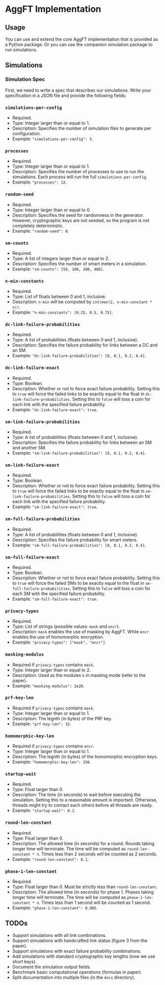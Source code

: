 # AggFT Implementation

## Usage

You can use and extend the core AggFT implementation that is provided as a
Python package. Or you can use the companion simulation package to run
simulations.

## Simulations

### Simulation Spec

First, we need to write a spec that describes our simulations. Write your
specification in a JSON file and provide the following fields:

### `simulations-per-config`

- Required.
- Type: Integer larger than or equal to 1.
- Description: Specifies the number of simulation files to generate per
  configuration.
- Example: `"simulations-per-config": 5`.

### `processes`

- Required.
- Type: Integer larger than or equal to 1.
- Description: Specifies the number of processes to use to run the simulations.
  Each process will run the full `simulations-per-config`.
- Example: `"processes": 12`.

### `random-seed`

- Required.
- Type: Integer larger than or equal to 0.
- Description: Specifies the seed for randomness in the generator. However,
  cryptographic keys are not seeded, so the program is not completely
  deterministic.
- Example: `"random-seed": 0`.

### `sm-counts`

- Required.
- Type: A list of integers larger than or equal to 2.
- Description: Specifies the number of smart meters in a simulation.
- Example: `"sm-counts": [50, 100, 200, 400]`.

### `n-min-constants`

- Required.
- Type: List of floats between 0 and 1, inclusive.
- Description: `n-min` will be computed by `int(max(2, n-min-constant * n))`.
- Example: `"n-min-constants": [0.25, 0.5, 0.75]`.

### `dc-link-failure-probabilities`

- Required.
- Type: A list of probabilities (floats between 0 and 1, inclusive).
- Description: Specifies the failure probability for links between a DC and an
  SM.
- Example: `"dc-link-failure-probabilities": [0, 0.1, 0.2, 0.4]`.

### `dc-link-failure-exact`

- Required.
- Type: Boolean.
- Description: Whether or not to force exact failure probability. Setting this
  to `true` will force the failed links to be exactly equal to the float in
  `dc-link-failure-probabilities`. Setting this to `false` will toss a coin for
  each link with the specified failure probability.
- Example: `"dc-link-failure-exact": true`.

### `sm-link-failure-probabilities`

- Required.
- Type: A list of probabilities (floats between 0 and 1, inclusive).
- Description: Specifies the failure probability for links between an SM and
  another SM.
- Example: `"sm-link-failure-probabilities": [0, 0.1, 0.2, 0.4]`.

### `sm-link-failure-exact`

- Required.
- Type: Boolean.
- Description: Whether or not to force exact failure probability. Setting this
  to `true` will force the failed links to be exactly equal to the float in
  `sm-link-failure-probabilities`. Setting this to `false` will toss a coin for
  each link with the specified failure probability.
- Example: `"sm-link-failure-exact": true`.

### `sm-full-failure-probabilities`

- Required.
- Type: A list of probabilities (floats between 0 and 1, inclusive).
- Description: Specifies the failure probability for smart meters.
- Example: `"sm-full-failure-probabilities": [0, 0.1, 0.2, 0.4]`.

### `sm-full-failure-exact`

- Required.
- Type: Boolean.
- Description: Whether or not to force exact failure probability. Setting this
  to `true` will force the failed SMs to be exactly equal to the float in
  `sm-full-failure-probabilities`. Setting this to `false` will toss a coin for
  each SM with the specified failure probability.
- Example: `"sm-full-failure-exact": true`.

### `privacy-types`

- Required.
- Type: List of strings (possible values: `mask` and `encr`).
- Description: `mask` enables the use of masking by AggFT. While `encr` enables
  the use of homomorphic encryption.
- Example: `"privacy-types": ["mask", "encr"]`.

### `masking-modulus`

- Required if `privacy-types` contains `mask`.
- Type: Integer larger than or equal to 2.
- Description: Used as the modules `k` in masking mode (refer to the paper).
- Example: `"masking-modulus": 2e20`.

### `prf-key-len`

- Required if `privacy-types` contains `mask`.
- Type: Integer larger than or equal to 1.
- Description: The legnth (in bytes) of the PRF key.
- Example: `"prf-key-len": 32`.

### `homomorphic-key-len`

- Required if `privacy-types` contains `encr`.
- Type: Integer larger than or equal to 1.
- Description: The legnth (in bytes) of the homomorphic encryption keys.
- Example: `"homomorphic-key-len": 256`.

### `startup-wait`

- Required.
- Type: Float larger than 0.
- Description: The time (in seconds) to wait before executing the simulation.
  Setting this to a reasonable amount is important. Otherwise, threads might try
  to contact each others before all threads are ready.
- Example: `"startup-wait": 0.1`.

### `round-len-constant`

- Required.
- Type: Float larger than 0.
- Description: The allowed time (in seconds) for a round. Rounds taking longer
  time will terminate. The time will be computed as `round-len-constant * n`.
  Times less than 2 seconds will be counted as 2 seconds.
- Example: `"round-len-constant": 0.1`.

### `phase-1-len-constant`

- Required.
- Type: Float larger than 0. Must be strictly less than `round-len-constant`.
- Description: The allowed time (in seconds) for phase 1. Phases taking longer
  time will terminate. The time will be computed as `phase-1-len-constant * n`.
  Times less than 1 second will be counted as 1 second.
- Example: `"phase-1-len-constant": 0.005`.

## TODOs

- Support simulations with all link combinations.
- Support simulations with handcrafted link status (figure 3 from the paper).
- Support simulations with exact failure probability combinations.
- Add simulations with standard cryptographic key lengths (now we use short
  keys).
- Document the simulation output fields.
- Benchmark basic computational operations (formulas in paper).
- Split documentation into multiple files (in the `docs` directory).

